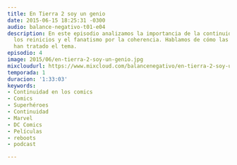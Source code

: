 ```yaml
---
title: En Tierra 2 soy un genio
date: 2015-06-15 18:25:31 -0300
audio: balance-negativo-t01-e04
description: En este episodio analizamos la importancia de la continuidad en los comics,
  los reinicios y el fanatismo por la coherencia. Hablamos de cómo las grandes editoriales
  han tratado el tema.
episodio: 4
image: 2015/06/en-tierra-2-soy-un-genio.jpg
mixcloudurl: https://www.mixcloud.com/balancenegativo/en-tierra-2-soy-un-genio-balance-negativo-t01-e04/
temporada: 1
duracion: '1:33:03'
keywords:
- Continuidad en los comics
- Comics
- Superhéroes
- Continuidad
- Marvel
- DC Comics
- Películas
- reboots
- podcast

---
```

